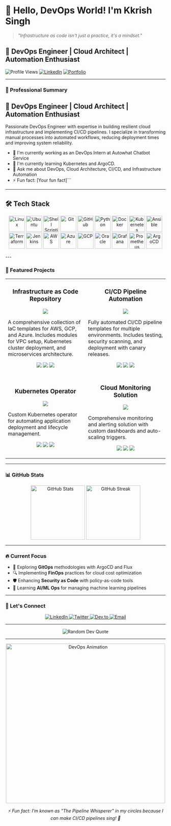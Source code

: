 # 👋 Hello, DevOps World! I'm Kkrish Singh

> *"Infrastructure as code isn't just a practice, it's a mindset."*

## 🚀 DevOps Engineer | Cloud Architect | Automation Enthusiast

![Profile Views](https://komarev.com/ghpvc/?username=kkrish-77&color=blueviolet&style=flat-square)
[![LinkedIn](https://img.shields.io/badge/LinkedIn-Connect-0A66C2?style=flat-square&logo=linkedin)](https://www.linkedin.com/in/kkrish-singh)
[![Portfolio](https://img.shields.io/badge/Portfolio-Visit-FF5722?style=flat-square&logo=google-chrome)](https://kkrish.netlify.app)

---

### 💼 Professional Summary


## 🚀 DevOps Engineer | Cloud Architect | Automation Enthusiast

Passionate DevOps Engineer with expertise in building resilient cloud infrastructure and implementing CI/CD pipelines. I specialize in transforming manual processes into automated workflows, reducing deployment times and improving system reliability.

- 🔭 I'm currently working as an DevOps Intern at Autowhat Chatbot Service
- 🌱 I'm currently learning Kubernetes and ArgoCD.
- 💬 Ask me about DevOps, Cloud Architecture, CI/CD, and Infrastructure Automation
- ⚡ Fun fact: [Your fun fact]```

---

 


## 🛠 Tech Stack  

<p align="center">
  <!-- Basics -->
  <img src="https://cdn.jsdelivr.net/gh/devicons/devicon/icons/linux/linux-original.svg" alt="Linux" width="50" height="50"/>
  <img src="https://upload.wikimedia.org/wikipedia/commons/3/3a/Ubuntu_logo_2022.svg" alt="Ubuntu" width="50" height="50"/>
  <img src="https://cdn.jsdelivr.net/gh/devicons/devicon/icons/bash/bash-original.svg" alt="Shell Scripting" width="50" height="50"/>
  <img src="https://cdn.jsdelivr.net/gh/devicons/devicon/icons/git/git-original.svg" alt="Git" width="50" height="50"/>
  <img src="https://upload.wikimedia.org/wikipedia/commons/9/91/Octicons-mark-github.svg" alt="GitHub" width="50" height="50"/>
  
  <!-- Programming & Scripting -->
  <img src="https://cdn.jsdelivr.net/gh/devicons/devicon/icons/python/python-original.svg" alt="Python" width="50" height="50"/>
  
  <!-- DevOps Tools -->
  <img src="https://cdn.jsdelivr.net/gh/devicons/devicon/icons/docker/docker-original.svg" alt="Docker" width="50" height="50"/>
  <img src="https://cdn.jsdelivr.net/gh/devicons/devicon/icons/kubernetes/kubernetes-plain.svg" alt="Kubernetes" width="50" height="50"/>
  <img src="https://cdn.jsdelivr.net/gh/devicons/devicon/icons/ansible/ansible-original.svg" alt="Ansible" width="50" height="50"/>
  <img src="https://cdn.jsdelivr.net/gh/devicons/devicon/icons/terraform/terraform-original.svg" alt="Terraform" width="50" height="50"/>
  <img src="https://cdn.jsdelivr.net/gh/devicons/devicon/icons/jenkins/jenkins-original.svg" alt="Jenkins" width="50" height="50"/>
  
  <!-- Cloud Platforms -->
  <img src="https://upload.wikimedia.org/wikipedia/commons/9/93/Amazon_Web_Services_Logo.svg" alt="AWS" width="50" height="50"/>
  <img src="https://cdn.jsdelivr.net/gh/devicons/devicon/icons/azure/azure-original.svg" alt="Azure" width="50" height="50"/>
  <img src="https://cdn.jsdelivr.net/gh/devicons/devicon/icons/googlecloud/googlecloud-original.svg" alt="GCP" width="50" height="50"/>
  <img src="https://cdn.jsdelivr.net/gh/devicons/devicon/icons/oracle/oracle-original.svg" alt="Oracle" width="50" height="50"/>
  
  <!-- Monitoring & GitOps -->
  <img src="https://upload.wikimedia.org/wikipedia/commons/4/4a/Grafana_Logo.svg" alt="Grafana" width="50" height="50"/>
  <img src="https://upload.wikimedia.org/wikipedia/commons/3/38/Prometheus_software_logo.svg" alt="Prometheus" width="50" height="50"/>
  <img src="https://argo-cd.readthedocs.io/en/stable/assets/logo.png" alt="ArgoCD" width="50" height="50"/>
</p>
---

### 🌟 Featured Projects

<table>
  <tr>
    <td width="50%">
      <h3 align="center">Infrastructure as Code Repository</h3>
      <p align="center">
        <a href="https://github.com/your-username/iac-templates" target="_blank">
          <img src="https://img.shields.io/badge/Code-View-212121?style=for-the-badge&logo=github">
        </a>
      </p>
      <p>
        A comprehensive collection of IaC templates for AWS, GCP, and Azure. Includes modules for VPC setup, Kubernetes cluster deployment, and microservices architecture.
      </p>
      <p align="center">
        <img src="https://img.shields.io/badge/Terraform-7B42BC?style=flat-square&logo=terraform&logoColor=white">
        <img src="https://img.shields.io/badge/AWS-232F3E?style=flat-square&logo=amazon-aws&logoColor=white">
        <img src="https://img.shields.io/badge/GCP-4285F4?style=flat-square&logo=google-cloud&logoColor=white">
      </p>
    </td>
    <td width="50%">
      <h3 align="center">CI/CD Pipeline Automation</h3>
      <p align="center">
        <a href="https://github.com/your-username/cicd-pipeline" target="_blank">
          <img src="https://img.shields.io/badge/Code-View-212121?style=for-the-badge&logo=github">
        </a>
      </p>
      <p>
        Fully automated CI/CD pipeline templates for multiple environments. Includes testing, security scanning, and deployment with canary releases.
      </p>
      <p align="center">
        <img src="https://img.shields.io/badge/GitHub_Actions-2088FF?style=flat-square&logo=github-actions&logoColor=white">
        <img src="https://img.shields.io/badge/ArgoCD-EF7B4D?style=flat-square&logo=argo&logoColor=white">
        <img src="https://img.shields.io/badge/Docker-2496ED?style=flat-square&logo=docker&logoColor=white">
      </p>
    </td>
  </tr>
  <tr>
    <td width="50%">
      <h3 align="center">Kubernetes Operator</h3>
      <p align="center">
        <a href="https://github.com/your-username/k8s-operator" target="_blank">
          <img src="https://img.shields.io/badge/Code-View-212121?style=for-the-badge&logo=github">
        </a>
      </p>
      <p>
        Custom Kubernetes operator for automating application deployment and lifecycle management.
      </p>
      <p align="center">
        <img src="https://img.shields.io/badge/Go-00ADD8?style=flat-square&logo=go&logoColor=white">
        <img src="https://img.shields.io/badge/Kubernetes-326CE5?style=flat-square&logo=kubernetes&logoColor=white">
        <img src="https://img.shields.io/badge/Operator_SDK-CB3837?style=flat-square&logo=kubernetes&logoColor=white">
      </p>
    </td>
    <td width="50%">
      <h3 align="center">Cloud Monitoring Solution</h3>
      <p align="center">
        <a href="https://github.com/your-username/cloud-monitoring" target="_blank">
          <img src="https://img.shields.io/badge/Code-View-212121?style=for-the-badge&logo=github">
        </a>
      </p>
      <p>
        Comprehensive monitoring and alerting solution with custom dashboards and auto-scaling triggers.
      </p>
      <p align="center">
        <img src="https://img.shields.io/badge/Prometheus-E6522C?style=flat-square&logo=prometheus&logoColor=white">
        <img src="https://img.shields.io/badge/Grafana-F46800?style=flat-square&logo=grafana&logoColor=white">
        <img src="https://img.shields.io/badge/Python-3776AB?style=flat-square&logo=python&logoColor=white">
      </p>
    </td>
  </tr>
</table>

---

### 📊 GitHub Stats

<div align="center">
  <img src="https://github-readme-stats.vercel.app/api?username=your-username&show_icons=true&theme=radical" alt="GitHub Stats" height="170">
  <img src="https://github-readme-streak-stats.herokuapp.com/?user=your-username&theme=radical" alt="GitHub Streak" height="170">
</div>

---

### 🔥 Current Focus

- 🚀 Exploring **GitOps** methodologies with ArgoCD and Flux
- 🔍 Implementing **FinOps** practices for cloud cost optimization
- 🛡️ Enhancing **Security as Code** with policy-as-code tools
- 🧠 Learning **AI/ML Ops** for managing machine learning pipelines

---


### 🤝 Let's Connect

<div align="center">
  <a href="https://linkedin.com/in/your-profile" target="_blank">
    <img src="https://img.shields.io/badge/linkedin-%230077B5.svg?&style=for-the-badge&logo=linkedin&logoColor=white" alt="LinkedIn">
  </a>
  <a href="https://twitter.com/your-handle" target="_blank">
    <img src="https://img.shields.io/badge/twitter-%231DA1F2.svg?&style=for-the-badge&logo=twitter&logoColor=white" alt="Twitter">
  </a>
  <a href="https://dev.to/your-username" target="_blank">
    <img src="https://img.shields.io/badge/dev.to-%2312100E.svg?&style=for-the-badge&logo=dev.to&logoColor=white" alt="Dev.to">
  </a>
  <a href="mailto:your-email@example.com" target="_blank">
    <img src="https://img.shields.io/badge/email-%23D14836.svg?&style=for-the-badge&logo=gmail&logoColor=white" alt="Email">
  </a>
</div>

---

<div align="center">
  <img src="https://quotes-github-readme.vercel.app/api?type=horizontal&theme=radical" alt="Random Dev Quote">
</div>

---

<div align="center">
  <img src="https://github.com/your-username/your-username/blob/main/assets/devops-animation.gif" width="500" alt="DevOps Animation">
  <p><i>⚡ Fun fact: I'm known as "The Pipeline Whisperer" in my circles because I can make CI/CD pipelines sing! 🎵</i></p>
</div>

<!--
Replace the following:
- [Your Name] with your actual name
- [Your Country] with your country
- your-username with your GitHub username
- your-profile with your LinkedIn profile ID
- your-handle with your Twitter handle
- your-email@example.com with your email address
- Add real links to your projects
- Create a devops-animation.gif and place it in assets folder (optional)
-->
